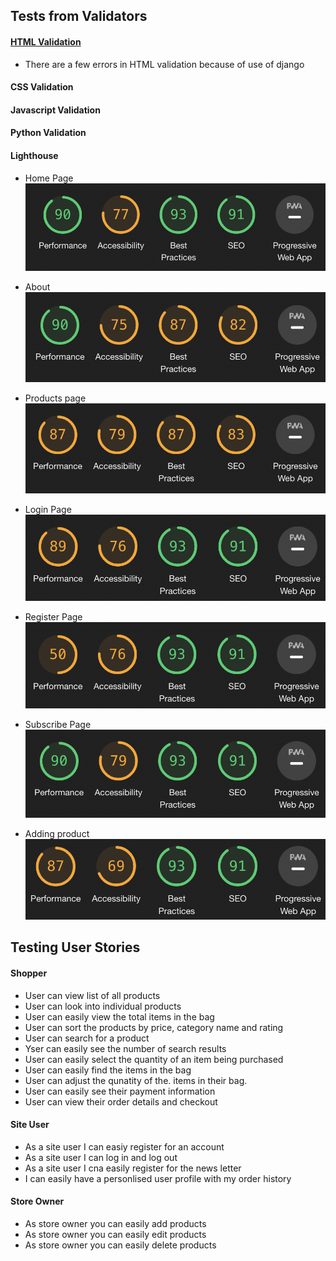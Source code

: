 ## Tests from Validators

#### [HTML Validation](https://validator.w3.org/nu/#textarea)

- There are a few errors in HTML validation because of use of django

#### CSS Validation

#### Javascript Validation

#### Python Validation

#### Lighthouse

- Home Page
    ![Home Page](readme-images/lighthouse/home-page.png)

- About
    ![About](readme-images/lighthouse/About.png)

- Products page
    ![Products page](readme-images/lighthouse/train.png)

- Login Page
    ![Login Page](readme-images/lighthouse/login.png)

- Register Page
    ![Register Page](readme-images/lighthouse/register.png)

- Subscribe Page
    ![Home Page](readme-images/lighthouse/subscribe.png)

- Adding product
    ![Add product](readme-images/lighthouse/add_product.png)

## Testing User Stories

#### Shopper
- User can view list of all products
- User can look into individual products
- User can easily view the total items in the bag
- User can sort the products by price, category name and rating
- User can search for a product
- Yser can easily see the number of search results
- User can easily select the quantity of an item being purchased
- User can easily find the items in the bag
- User can adjust the qunatity of the. items in their bag.
- User can easily see their payment information
- User can view their order details and checkout

#### Site User
- As a site user I can easiy register for an account
- As a site user I can log in and log out
- As a site user I cna easily register for the news letter
- I can easily have a personlised user profile with my order history


#### Store Owner
- As store owner you can easily add products
- As store owner you can easily edit products
- As store owner you can easily delete products


